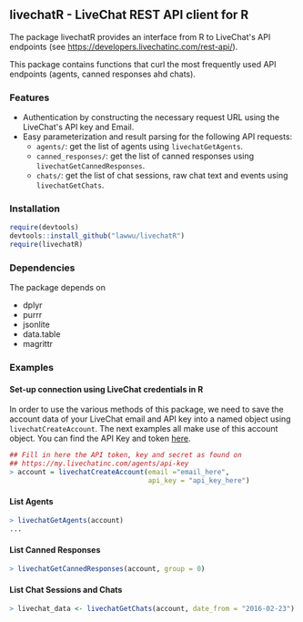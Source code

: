## livechatR - LiveChat REST API client for R


The package livechatR provides an interface from R to LiveChat's API endpoints
(see https://developers.livechatinc.com/rest-api/).

This package contains functions that curl the most frequently used API endpoints (agents, canned responses ahd chats).

### Features

- Authentication by constructing the necessary request URL using the LiveChat's API key and Email.
- Easy parameterization and result parsing for the following API requests:
  - `agents/`: get the list of agents using `livechatGetAgents`.
  - `canned_responses/`: get the list of canned responses using `livechatGetCannedResponses`.
  - `chats/`: get the list of chat sessions, raw chat text and events using `livechatGetChats`.

### Installation

``` r
require(devtools)
devtools::install_github("lawwu/livechatR")
require(livechatR)
```


### Dependencies

The package depends on
- dplyr
- purrr
- jsonlite
- data.table
- magrittr

### Examples

#### Set-up connection using LiveChat credentials in R

In order to use the various methods of this package, we need to save the account data of your LiveChat email and API key into a named object using `livechatCreateAccount`. The next examples all make use of this account object. You can find the API Key and token [here](https://my.livechatinc.com/agents/api-key).

``` r
## Fill in here the API token, key and secret as found on
## https://my.livechatinc.com/agents/api-key
> account = livechatCreateAccount(email ="email_here",
                                  api_key = "api_key_here")
```

#### List Agents

``` r
> livechatGetAgents(account)
...
```

#### List Canned Responses

``` r
> livechatGetCannedResponses(account, group = 0)
```

#### List Chat Sessions and Chats

``` r
> livechat_data <- livechatGetChats(account, date_from = "2016-02-23")
```


